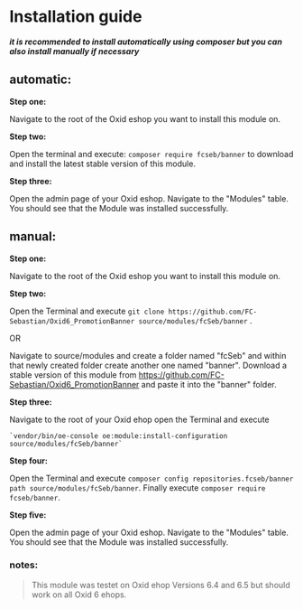 # Installation guide

***it is recommended to install automatically using composer but you can also install manually if necessary***

## automatic:

**Step one:**

Navigate to the root of the Oxid eshop you want to install this module on.
	
**Step two:**

Open the terminal and execute: 
	`composer require fcseb/banner` 
to download and install the latest stable version of this module.
	
**Step three:**

Open the admin page of your Oxid eshop. Navigate to the "Modules" table. You should see that the Module was installed successfully.
	
## manual:

**Step one:**

Navigate to the root of the Oxid eshop you want to install this module on.
	
**Step two:**

Open the Terminal and execute 
	`git clone https://github.com/FC-Sebastian/Oxid6_PromotionBanner source/modules/fcSeb/banner`
.
	
OR
	
Navigate to source/modules and create a folder named "fcSeb" and within that newly created folder create another one named "banner".
Download a stable version of this module from 
	https://github.com/FC-Sebastian/Oxid6_PromotionBanner 
and paste it into the "banner" folder.
	
**Step three:**

Navigate to the root of your Oxid ehop open the Terminal and execute

	`vendor/bin/oe-console oe:module:install-configuration source/modules/fcSeb/banner`
	
**Step four:**

Open the Terminal and execute 
	`composer config repositories.fcseb/banner path source/modules/fcSeb/banner`.
Finally execute 
	`composer require fcseb/banner`.
	
**Step five:**

Open the admin page of your Oxid eshop. Navigate to the "Modules" table. You should see that the Module was installed successfully.

### notes:

>This module was testet on Oxid ehop Versions 6.4 and 6.5 but should work on all Oxid 6 ehops.